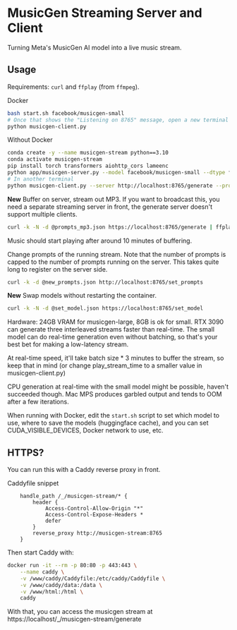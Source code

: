 # MusicGen Streaming Server and Client

Turning Meta's MusicGen AI model into a live music stream.

## Usage

Requirements: `curl` and  `ffplay` (from `ffmpeg`).

Docker

```bash
bash start.sh facebook/musicgen-small
# Once that shows the "Listening on 8765" message, open a new terminal and run the client.
python musicgen-client.py
```

Without Docker

```bash
conda create -y --name musicgen-stream python==3.10
conda activate musicgen-stream
pip install torch transformers aiohttp_cors lameenc
python app/musicgen-server.py --model facebook/musicgen-small --dtype float16
# In another terminal
python musicgen-client.py --server http://localhost:8765/generate --prompts prompts.json
```

**New** Buffer on server, stream out MP3. If you want to broadcast this, you need a separate streaming server in front, the generate server doesn't support multiple clients.

```bash
curl -k -N -d @prompts_mp3.json https://localhost:8765/generate | ffplay -nodisp -hide_banner -autoexit -
```

Music should start playing after around 10 minutes of buffering.

Change prompts of the running stream. Note that the number of prompts is capped to the number of prompts running on the server. This takes quite long to register on the server side.

```bash
curl -k -d @new_prompts.json http://localhost:8765/set_prompts
```

**New** Swap models without restarting the container.

```bash
curl -k -N -d @set_model.json https://localhost:8765/set_model
```

Hardware: 24GB VRAM for musicgen-large, 8GB is ok for small. RTX 3090 can generate three interleaved streams faster than real-time. The small model can do real-time generation even without batching, so that's your best bet for making a low-latency stream.

At real-time speed, it'll take batch size * 3 minutes to buffer the stream, so keep that in mind (or change play_stream_time to a smaller value in musicgen-client.py)

CPU generation at real-time with the small model might be possible, haven't succeeded though. Mac MPS produces garbled output and tends to OOM after a few iterations.

When running with Docker, edit the `start.sh` script to set which model to use, where to save the models (huggingface cache), and you can set CUDA_VISIBLE_DEVICES, Docker network to use, etc. 

## HTTPS?

You can run this with a Caddy reverse proxy in front.

Caddyfile snippet

```
    handle_path /_/musicgen-stream/* {
        header {
            Access-Control-Allow-Origin "*"
            Access-Control-Expose-Headers *
            defer
        }
        reverse_proxy http://musicgen-stream:8765
    }
```

Then start Caddy with:

```bash
docker run -it --rm -p 80:80 -p 443:443 \
    --name caddy \
    -v /www/caddy/Caddyfile:/etc/caddy/Caddyfile \
    -v /www/caddy/data:/data \
    -v /www/html:/html \
    caddy
```

With that, you can access the musicgen stream at https://localhost/_/musicgen-stream/generate
